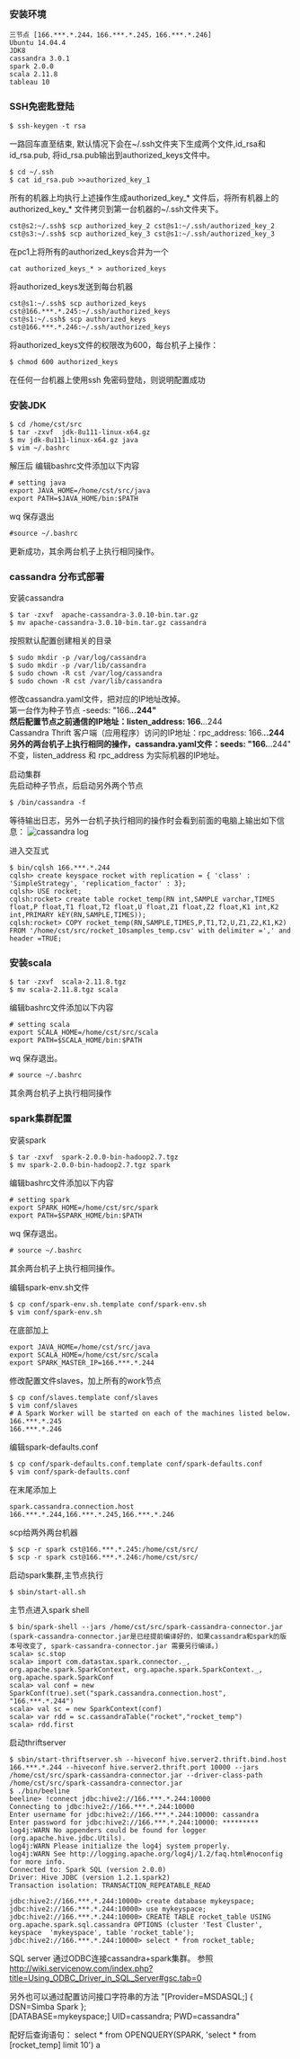 ### 安装环境
    三节点 [166.***.*.244，166.***.*.245，166.***.*.246]
    Ubuntu 14.04.4
    JDK8
    cassandra 3.0.1 
    spark 2.0.0
    scala 2.11.8
    tableau 10

### SSH免密匙登陆
    $ ssh-keygen -t rsa  

一路回车直至结束, 默认情况下会在~/.ssh文件夹下生成两个文件,id_rsa和id_rsa.pub, 将id_rsa.pub输出到authorized_keys文件中。  
 
    $ cd ~/.ssh  
    $ cat id_rsa.pub >>authorized_key_1  

所有的机器上均执行上述操作生成authorized_key_* 文件后，将所有机器上的authorized_key_* 文件拷贝到第一台机器的~/.ssh文件夹下。  

    cst@s2:~/.ssh$ scp authorized_key_2 cst@s1:~/.ssh/authorized_key_2  
    cst@s3:~/.ssh$ scp authorized_key_3 cst@s1:~/.ssh/authorized_key_3  

在pc1上将所有的authorized_keys合并为一个  

    cat authorized_keys_* > authorized_keys  

将authorized_keys发送到每台机器  

    cst@s1:~/.ssh$ scp authorized_keys cst@166.***.*.245:~/.ssh/authorized_keys  
    cst@s1:~/.ssh$ scp authorized_keys cst@166.***.*.246:~/.ssh/authorized_keys

将authorized_keys文件的权限改为600，每台机子上操作：  

    $ chmod 600 authorized_keys  

在任何一台机器上使用ssh 免密码登陆，则说明配置成功  

### 安装JDK

    $ cd /home/cst/src  
    $ tar -zxvf  jdk-8u111-linux-x64.gz  
    $ mv jdk-8u111-linux-x64.gz java  
    $ vim ~/.bashrc  

解压后 编辑bashrc文件添加以下内容

    # setting java
    export JAVA_HOME=/home/cst/src/java
    export PATH=$JAVA_HOME/bin:$PATH

wq 保存退出  

    #source ~/.bashrc  
 
更新成功，其余两台机子上执行相同操作。

### cassandra 分布式部署
安装cassandra  

    $ tar -zxvf  apache-cassandra-3.0.10-bin.tar.gz  
    $ mv apache-cassandra-3.0.10-bin.tar.gz cassandra  
 
按照默认配置创建相关的目录  

    $ sudo mkdir -p /var/log/cassandra  
    $ sudo mkdir -p /var/lib/cassandra  
    $ sudo chown -R cst /var/log/cassandra  
    $ sudo chown -R cst /var/lib/cassandra  

修改cassandra.yaml文件，把对应的IP地址改掉。  
第一台作为种子节点 -seeds: "166.***.*.244"   
然后配置节点之前通信的IP地址：listen_address: 166.***.*.244  
Cassandra Thrift 客户端（应用程序）访问的IP地址：rpc_address: 166.***.*.244  
另外的两台机子上执行相同的操作，cassandra.yaml文件：seeds: "166.***.*.244" 不变，listen_address 和 rpc_address 为实际机器的IP地址。  

启动集群  
先启动种子节点，后启动另外两个节点  

    $ /bin/cassandra -f  

等待输出日志，另外一台机子执行相同的操作时会看到前面的电脑上输出如下信息：
![cassandra log](https://github.com/Fengpiao/solder-paste-inspection/blob/master/images/log.png)

进入交互式  

    $ bin/cqlsh 166.***.*.244  
    cqlsh> create keyspace rocket with replication = { 'class' : 'SimpleStrategy', 'replication_factor' : 3};  
    cqlsh> USE rocket;  
    cqlsh:rocket> create table rocket_temp(RN int,SAMPLE varchar,TIMES float,P float,T1 float,T2 float,U float,Z1 float,Z2 float,K1 int,K2 int,PRIMARY kEY(RN,SAMPLE,TIMES));  
    cqlsh:rocket> COPY rocket_temp(RN,SAMPLE,TIMES,P,T1,T2,U,Z1,Z2,K1,K2) FROM '/home/cst/src/rocket_10samples_temp.csv' with delimiter =',' and header =TRUE;  

### 安装scala

    $ tar -zxvf  scala-2.11.8.tgz  
    $ mv scala-2.11.8.tgz scala  
    
编辑bashrc文件添加以下内容  

    # setting scala  
    export SCALA_HOME=/home/cst/src/scala  
    export PATH=$SCALA_HOME/bin:$PATH  
    
wq 保存退出。  

    # source ~/.bashrc  
 
其余两台机子上执行相同操作

### spark集群配置  
安装spark  

    $ tar -zxvf  spark-2.0.0-bin-hadoop2.7.tgz  
    $ mv spark-2.0.0-bin-hadoop2.7.tgz spark  

编辑bashrc文件添加以下内容  

    # setting spark  
    export SPARK_HOME=/home/cst/src/spark  
    export PATH=$SPARK_HOME/bin:$PATH  
    
wq 保存退出。  

    # source ~/.bashrc  
 
其余两台机子上执行相同操作。  

编辑spark-env.sh文件  

    $ cp conf/spark-env.sh.template conf/spark-env.sh  
    $ vim conf/spark-env.sh  

在底部加上  

    export JAVA_HOME=/home/cst/src/java  
    export SCALA_HOME=/home/cst/src/scala  
    export SPARK_MASTER_IP=166.***.*.244  

修改配置文件slaves，加上所有的work节点  

    $ cp conf/slaves.template conf/slaves  
    $ vim conf/slaves  
    # A Spark Worker will be started on each of the machines listed below.
    166.***.*.245  
    166.***.*.246  

编辑spark-defaults.conf  

    $ cp conf/spark-defaults.conf.template conf/spark-defaults.conf  
    $ vim conf/spark-defaults.conf  
    
在末尾添加上  

    spark.cassandra.connection.host    166.***.*.244,166.***.*.245,166.***.*.246  

scp给两外两台机器  

    $ scp -r spark cst@166.***.*.245:/home/cst/src/  
    $ scp -r spark cst@166.***.*.246:/home/cst/src/  

启动spark集群,主节点执行  

    $ sbin/start-all.sh  

主节点进入spark shell  

    $ bin/spark-shell --jars /home/cst/src/spark-cassandra-connector.jar  
    (spark-cassandra-connector.jar是已经提前编译好的，如果cassandra和spark的版本号改变了, spark-cassandra-connector.jar 需要另行编译。)  
    scala> sc.stop  
    scala> import com.datastax.spark.connector._, org.apache.spark.SparkContext, org.apache.spark.SparkContext._, org.apache.spark.SparkConf  
    scala> val conf = new SparkConf(true).set("spark.cassandra.connection.host", "166.***.*.244")  
    scala> val sc = new SparkContext(conf)  
    scala> var rdd = sc.cassandraTable("rocket","rocket_temp")  
    scala> rdd.first  

启动thriftserver 

    $ sbin/start-thriftserver.sh --hiveconf hive.server2.thrift.bind.host 166.***.*.244 --hiveconf hive.server2.thrift.port 10000 --jars /home/cst/src/spark-cassandra-connector.jar --driver-class-path /home/cst/src/spark-cassandra-connector.jar  
    $ ./bin/beeline  
    beeline> !connect jdbc:hive2://166.***.*.244:10000  
    Connecting to jdbc:hive2://166.***.*.244:10000  
    Enter username for jdbc:hive2://166.***.*.244:10000: cassandra  
    Enter password for jdbc:hive2://166.***.*.244:10000: *********  
    log4j:WARN No appenders could be found for logger (org.apache.hive.jdbc.Utils).  
    log4j:WARN Please initialize the log4j system properly.  
    log4j:WARN See http://logging.apache.org/log4j/1.2/faq.html#noconfig for more info.  
    Connected to: Spark SQL (version 2.0.0)  
    Driver: Hive JDBC (version 1.2.1.spark2)  
    Transaction isolation: TRANSACTION_REPEATABLE_READ  

    jdbc:hive2://166.***.*.244:10000> create database mykeyspace;  
    jdbc:hive2://166.***.*.244:10000> use mykeyspace;  
    jdbc:hive2://166.***.*.244:10000> CREATE TABLE rocket_table USING org.apache.spark.sql.cassandra OPTIONS (cluster 'Test Cluster', keyspace  'mykeyspace', table 'rocket_table');  
    jdbc:hive2://166.***.*.244:10000> select * from rocket_table;  

SQL server 通过ODBC连接cassandra+spark集群。
参照 http://wiki.servicenow.com/index.php?title=Using_ODBC_Driver_in_SQL_Server#gsc.tab=0

另外也可以通过配置访问接口字符串的方法
"[Provider=MSDASQL;] { DSN=Simba Spark };  
[DATABASE=mykeyspace;] UID=cassandra; PWD=cassandra"

配好后查询语句：
select * from OPENQUERY(SPARK, 'select * from [rocket_temp] limit 10') a
